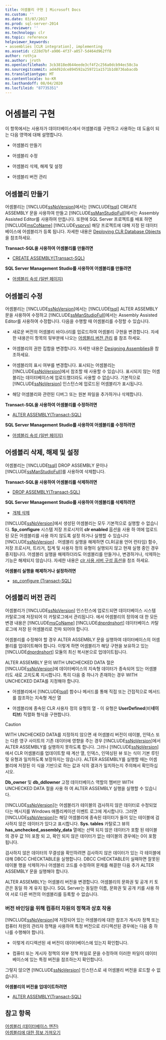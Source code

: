 ```yaml
---
title: 어셈블리 구현 | Microsoft Docs
ms.custom: ''
ms.date: 03/07/2017
ms.prod: sql-server-2014
ms.reviewer: ''
ms.technology: clr
ms.topic: reference
helpviewer_keywords:
- assemblies [CLR integration], implementing
ms.assetid: c228d7bf-a906-4f37-a057-5d464d962ff8
author: rothja
ms.author: jroth
ms.openlocfilehash: 3cb3818ed644eede3cf4f2c256a0dcb94ec58c3a
ms.sourcegitcommit: ad4d92dce894592a259721a1571b1d8736abacdb
ms.translationtype: MT
ms.contentlocale: ko-KR
ms.lasthandoff: 08/04/2020
ms.locfileid: "87735351"
---
```

# <a name="implementing-assemblies"></a>어셈블리 구현
  이 항목에서는 사용자가 데이터베이스에서 어셈블리를 구현하고 사용하는 데 도움이 되는 다음 영역에 대해 설명합니다.  
  
-   어셈블리 만들기  
  
-   어셈블리 수정  
  
-   어셈블리 삭제, 해제 및 설정  
  
-   어셈블리 버전 관리  
  
## <a name="creating-assemblies"></a>어셈블리 만들기  
 어셈블리는 [!INCLUDE[ssNoVersion](../../includes/ssnoversion-md.md)]에서는 [!INCLUDE[tsql](../../includes/tsql-md.md)] CREATE ASSEMBLY 문을 사용하여 만들고 [!INCLUDE[ssManStudioFull](../../includes/ssmanstudiofull-md.md)]에서는 Assembly Assisted Editor를 사용하여 만듭니다. 또한에 SQL Server 프로젝트를 배포 하면 [!INCLUDE[msCoName](../../includes/msconame-md.md)] [!INCLUDE[vsprvs](../../includes/vsprvs-md.md)] 해당 프로젝트에 대해 지정 된 데이터베이스에 어셈블리가 등록 됩니다. 자세한 내용은 [Deploying CLR Database Objects](deploying-clr-database-objects.md)을 참조하세요.  
  
 **Transact-SQL을 사용하여 어셈블리를 만들려면**  
  
-   [CREATE ASSEMBLY&#40;Transact-SQL&#41;](/sql/t-sql/statements/create-assembly-transact-sql)  
  
 **SQL Server Management Studio를 사용하여 어셈블리를 만들려면**  
  
-   [어셈블리 속성 &#40;일반 페이지&#41;](assemblies-properties.md)  
  
## <a name="modifying-assemblies"></a>어셈블리 수정  
 어셈블리는 [!INCLUDE[ssNoVersion](../../includes/ssnoversion-md.md)]에서는 [!INCLUDE[tsql](../../includes/tsql-md.md)] ALTER ASSEMBLY 문을 사용하여 수정하고 [!INCLUDE[ssManStudioFull](../../includes/ssmanstudiofull-md.md)]에서는 Assembly Assisted Editor를 사용하여 수정합니다. 다음을 수행할 때 어셈블리를 수정할 수 있습니다.  
  
-   새로운 버전의 어셈블리 바이너리를 업로드하여 어셈블리 구현을 변경합니다. 자세한 내용은이 항목의 뒷부분에 나오는 [어셈블리 버전 관리](#_managing) 를 참조 하세요.  
  
-   어셈블리의 권한 집합을 변경합니다. 자세한 내용은 [Designing Assemblies](../../relational-databases/clr-integration/assemblies-designing.md)을 참조하세요.  
  
-   어셈블리의 표시 여부를 변경합니다. 표시되는 어셈블리는 [!INCLUDE[ssNoVersion](../../includes/ssnoversion-md.md)]에서 참조할 때 사용할 수 있습니다. 표시되지 않는 어셈블리는 데이터베이스에 업로드했더라도 사용할 수 없습니다. 기본적으로 [!INCLUDE[ssNoVersion](../../includes/ssnoversion-md.md)] 인스턴스에 업로드된 어셈블리가 표시됩니다.  
  
-   해당 어셈블리와 관련된 디버그 또는 원본 파일을 추가하거나 삭제합니다.  
  
 **Transact-SQL을 사용하여 어셈블리를 수정하려면**  
  
-   [ALTER ASSEMBLY&#40;Transact-SQL&#41;](/sql/t-sql/statements/alter-assembly-transact-sql)  
  
 **SQL Server Management Studio를 사용하여 어셈블리를 수정하려면**  
  
-   [어셈블리 속성 &#40;일반 페이지&#41;](assemblies-properties.md)  
  
## <a name="dropping-disabling-and-enabling-assemblies"></a>어셈블리 삭제, 해제 및 설정  
 어셈블리는 [!INCLUDE[tsql](../../includes/tsql-md.md)] DROP ASSEMBLY 문이나 [!INCLUDE[ssManStudioFull](../../includes/ssmanstudiofull-md.md)]를 사용하여 삭제합니다.  
  
 **Transact-SQL을 사용하여 어셈블리를 삭제하려면**  
  
-   [DROP ASSEMBLY&#40;Transact-SQL&#41;](/sql/t-sql/statements/drop-assembly-transact-sql)  
  
 **SQL Server Management Studio를 사용하여 어셈블리를 삭제하려면**  
  
-   [개체 삭제](../../ssms/object/delete-objects.md)  
  
 [!INCLUDE[ssNoVersion](../../includes/ssnoversion-md.md)]에서 생성된 어셈블리는 모두 기본적으로 실행할 수 없습니다. **Sp_configure** 시스템 저장 프로시저의 **clr enabled** 옵션을 사용 하 여에 업로드 된 모든 어셈블리를 사용 하지 않도록 설정 하거나 실행할 수 있습니다 [!INCLUDE[ssNoVersion](../../includes/ssnoversion-md.md)] . 어셈블리 실행을 해제하면 CLR(공용 언어 런타임) 함수, 저장 프로시저, 트리거, 집계 및 사용자 정의 유형이 실행되지 않고 현재 실행 중인 경우 중지됩니다. 어셈블리 실행을 해제하더라도 어셈블리를 만들거나, 변경하거나, 삭제하는 기능은 해제되지 않습니다. 자세한 내용은 [clr 사용 서버 구성 옵션](../../database-engine/configure-windows/clr-enabled-server-configuration-option.md)을 참조 하세요.  
  
 **어셈블리 실행을 해제하거나 설정하려면**  
  
-   [sp_configure &#40;Transact-SQL&#41;](/sql/relational-databases/system-stored-procedures/sp-configure-transact-sql)  
  
##  <a name="managing-assembly-versions"></a><a name="_managing"></a>어셈블리 버전 관리  
 어셈블리가 [!INCLUDE[ssNoVersion](../../includes/ssnoversion-md.md)] 인스턴스에 업로드되면 데이터베이스 시스템 카탈로그에 저장되어 이 카탈로그에서 관리됩니다. 에서 어셈블리의 정의에 대 한 모든 변경 내용은 [!INCLUDE[msCoName](../../includes/msconame-md.md)] [!INCLUDE[dnprdnshort](../../includes/dnprdnshort-md.md)] 데이터베이스 카탈로그에 저장 된 어셈블리로 전파 되어야 합니다.  
  
 어셈블리를 수정해야 할 경우 ALTER ASSEMBLY 문을 실행하여 데이터베이스의 어셈블리를 업데이트해야 합니다. 이렇게 하면 어셈블리가 해당 구현을 보유하고 있는 [!INCLUDE[dnprdnshort](../../includes/dnprdnshort-md.md)] 모듈의 최신 복사본으로 업데이트됩니다.  
  
 ALTER ASSEMBLY 문의 WITH UNCHECKED DATA 절은 [!INCLUDE[ssNoVersion](../../includes/ssnoversion-md.md)]에 데이터베이스의 지속형 데이터가 종속되어 있는 어셈블리도 새로 고치도록 지시합니다. 특히 다음 중 하나가 존재하는 경우 WITH UNCHECKED DATA를 지정해야 합니다.  
  
-   어셈블리에서 [!INCLUDE[tsql](../../includes/tsql-md.md)] 함수나 메서드를 통해 직접 또는 간접적으로 메서드를 참조하는 지속형 계산 열  
  
-   어셈블리에 종속된 CLR 사용자 정의 유형의 열 - 이 유형은 **UserDefined**(비**네이티브**) 직렬화 형식을 구현합니다.  
  
> [!CAUTION]  
>  WITH UNCHECKED DATA를 지정하지 않으면 새 어셈블리 버전이 테이블, 인덱스 또는 다른 영구 사이트의 기존 데이터에 영향을 주는 경우 [!INCLUDE[ssNoVersion](../../includes/ssnoversion-md.md)]에서 ALTER ASSEMBLY를 실행하지 못하도록 합니다. 그러나 [!INCLUDE[ssNoVersion](../../includes/ssnoversion-md.md)]에서 CLR 어셈블리를 업데이트할 때 계산 열, 인덱스, 인덱싱된 뷰 또는 식이 기본 루틴 및 유형과 일치하도록 보장하지는 않습니다. ALTER ASSEMBLY를 실행할 때는 어셈블리에 저장된 이 식을 기반으로 하는 값과 식의 결과가 일치하는지 주의해서 확인하십시오.  
  
 **Db_owner** 및 **db_ddlowner** 고정 데이터베이스 역할의 멤버만 WITH UNCHECKED DATA 절을 사용 하 여 ALTER ASSEMBLY 실행을 실행할 수 있습니다.  
  
 [!INCLUDE[ssNoVersion](../../includes/ssnoversion-md.md)]는 어셈블리가 테이블의 검사하지 않은 데이터로 수정되었다는 메시지를 Windows 애플리케이션 이벤트 로그에 게시합니다. 그러면 [!INCLUDE[ssNoVersion](../../includes/ssnoversion-md.md)]는 해당 어셈블리에 종속된 데이터가 들어 있는 테이블에 검사하지 않은 데이터가 있다고 표시합니다. **Sys. tables** 카탈로그 뷰의 **has_unchecked_assembly_data** 열에는 선택 되지 않은 데이터가 포함 된 테이블의 경우 값 1이 포함 되 고, 확인 되지 않은 데이터가 없는 테이블의 경우에는 0이 포함 됩니다.  
  
 검사하지 않은 데이터의 무결성을 확인하려면 검사하지 않은 데이터가 있는 각 테이블에 대해 DBCC CHECKTABLE을 실행합니다. DBCC CHECKTABLE이 실패하면 잘못된 테이블 행을 삭제하거나 어셈블리 코드를 수정하여 문제를 해결한 다음 추가 ALTER ASSEMBLY 문을 실행해야 합니다.  
  
 ALTER ASSEMBLY는 어셈블리 버전을 변경합니다. 어셈블리의 문화권 및 공개 키 토큰은 동일 하 게 유지 됩니다. SQL Server는 동일한 이름, 문화권 및 공개 키를 사용 하 여 서로 다른 버전의 어셈블리를 등록할 수 없습니다.  
  
### <a name="interactions-with-computer-wide-policy-for-version-binding"></a>버전 바인딩을 위해 컴퓨터 차원의 정책과 상호 작용  
 [!INCLUDE[ssNoVersion](../../includes/ssnoversion-md.md)]에 저장되어 있는 어셈블리에 대한 참조가 게시자 정책 또는 컴퓨터 차원의 관리자 정책을 사용하여 특정 버전으로 리디렉션된 경우에는 다음 중 하나를 수행해야 합니다.  
  
-   이렇게 리디렉션된 새 버전이 데이터베이스에 있는지 확인합니다.  
  
-   컴퓨터 또는 게시자 정책의 외부 정책 파일로 문을 수정하여 이러한 파일이 데이터베이스에 있는 특정 버전을 참조하는지 확인합니다.  
  
 그렇지 않으면 [!INCLUDE[ssNoVersion](../../includes/ssnoversion-md.md)] 인스턴스로 새 어셈블리 버전을 로드할 수 없습니다.  
  
 **어셈블리의 버전을 업데이트하려면**  
  
-   [ALTER ASSEMBLY&#40;Transact-SQL&#41;](/sql/t-sql/statements/alter-assembly-transact-sql)  
  
## <a name="see-also"></a>참고 항목  
 [어셈블리 &#40;데이터베이스 엔진&#41;](../../relational-databases/clr-integration/assemblies-database-engine.md)   
 [어셈블리에 대한 정보 가져오기](../../relational-databases/clr-integration/assemblies-getting-information.md)  
  
  
